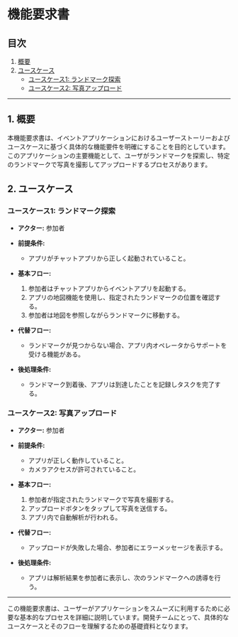 # 機能要求書

## 目次
1. [概要](#概要)
2. [ユースケース](#ユースケース)
    - [ユースケース1: ランドマーク探索](#ユースケース1-ランドマーク探索)
    - [ユースケース2: 写真アップロード](#ユースケース2-写真アップロード)

---

<a name="概要"></a>
## 1. 概要

本機能要求書は、イベントアプリケーションにおけるユーザーストーリーおよびユースケースに基づく具体的な機能要件を明確にすることを目的としています。このアプリケーションの主要機能として、ユーザがランドマークを探索し、特定のランドマークで写真を撮影してアップロードするプロセスがあります。

<a name="ユースケース"></a>
## 2. ユースケース

### <a name="ユースケース1-ランドマーク探索"></a>ユースケース1: ランドマーク探索

- **アクター:** 参加者

- **前提条件:** 
  - アプリがチャットアプリから正しく起動されていること。

- **基本フロー:** 
  1. 参加者はチャットアプリからイベントアプリを起動する。
  2. アプリの地図機能を使用し、指定されたランドマークの位置を確認する。
  3. 参加者は地図を参照しながらランドマークに移動する。

- **代替フロー:** 
  - ランドマークが見つからない場合、アプリ内オペレータからサポートを受ける機能がある。

- **後処理条件:** 
  - ランドマーク到着後、アプリは到達したことを記録しタスクを完了する。

### <a name="ユースケース2-写真アップロード"></a>ユースケース2: 写真アップロード

- **アクター:** 参加者

- **前提条件:** 
  - アプリが正しく動作していること。
  - カメラアクセスが許可されていること。

- **基本フロー:** 
  1. 参加者が指定されたランドマークで写真を撮影する。
  2. アップロードボタンをタップして写真を送信する。
  3. アプリ内で自動解析が行われる。

- **代替フロー:** 
  - アップロードが失敗した場合、参加者にエラーメッセージを表示する。

- **後処理条件:** 
  - アプリは解析結果を参加者に表示し、次のランドマークへの誘導を行う。

---

この機能要求書は、ユーザーがアプリケーションをスムーズに利用するために必要な基本的なプロセスを詳細に説明しています。開発チームにとって、具体的なユースケースとそのフローを理解するための基礎資料となります。